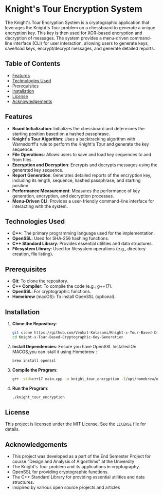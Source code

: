 # Knight's Tour Encryption System

The Knight's Tour Encryption System is a cryptographic application that leverages the Knight's Tour problem on a chessboard to generate a unique encryption key. This key is then used for XOR-based encryption and decryption of messages. The system provides a menu-driven command-line interface (CLI) for user interaction, allowing users to generate keys, save/load keys, encrypt/decrypt messages, and generate detailed reports.

## Table of Contents

- [Features](#features)
- [Technologies Used](#technologies-used)
- [Prerequisites](#prerequisites)
- [Installation](#installation)
- [License](#license)
- [Acknowledgements](#acknowledgements)

## Features

- **Board Initialization**: Initializes the chessboard and determines the starting position based on a hashed passphrase.
- **Knight's Tour Algorithm**: Uses a backtracking algorithm with Warnsdorff's rule to perform the Knight's Tour and generate the key sequence.
- **File Operations**: Allows users to save and load key sequences to and from files.
- **Encryption and Decryption**: Encrypts and decrypts messages using the generated key sequence.
- **Report Generation**: Generates detailed reports of the encryption key, including its length, sequence, hashed passphrase, and starting position.
- **Performance Measurement**: Measures the performance of key generation, encryption, and decryption processes.
- **Menu-Driven CLI**: Provides a user-friendly command-line interface for interacting with the system.

## Technologies Used

- **C++**: The primary programming language used for the implementation.
- **OpenSSL**: Used for SHA-256 hashing functions.
- **C++ Standard Library**: Provides essential utilities and data structures.
- **Filesystem Library**: Used for filesystem operations (e.g., directory creation, file listing).

## Prerequisites

- **Git**: To clone the repository.
- **C++ Compiler**: To compile the code (e.g., g++17).
- **OpenSSL**: For cryptographic functions.
- **Homebrew** (macOS): To install OpenSSL (optional).

## Installation

1. **Clone the Repository**:
   ```sh
   git clone https://github.com/Venkat-Kolasani/Knight-s-Tour-Based-Cryptographic-Key-Generation.git
   cd Knight-s-Tour-Based-Cryptographic-Key-Generation

2. **Install Dependencies**: Ensure you have OpenSSL Installed.On MACOS,you can istall it using Homebrew :
   ```sh
   brew install openssl

3. **Compile the Program**: 
   ```sh
   g++ -std=c++17 main.cpp -o knight_tour_encryption -I/opt/homebrew/opt/openssl@3/include -L/opt/homebrew/opt/openssl@3/lib -lssl -lcrypto

4. **Run the Program**:
   ```sh
   ./knight_tour_encryption

## License

This project is licensed under the MIT License. See the `LICENSE` file for details.

## Acknowledgements
- This project was developed as a part of the End Semester Project for course "Design and Analysis of Algorithms" at the University
- The Knight's Tour problem and its applications in cryptography.
- OpenSSL for providing cryptographic functions.
- The C++ Standard Library for providing essential utilities and data structures.
- Insipired by various open source projects and articles
